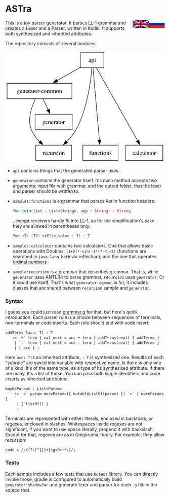 # ASTra

<p style='align: right;'> <a href="README-RU.md"><img src="/flags/RU.png" alt="Russian" width="10%" style="float: right;"></a> <a href="README.md"><img src="/flags/UK.png" alt="Russian" width="10%" style="float: right;"></a></p>

This is a toy parser generator. It parses LL-1 grammar and creates a Lexer and a Parser, written in Kotlin. It supports
both synthesized and inherited attributes.

The repository consists of several modules:

![deps.svg](deps.svg)

- `api` contains things that the generated parser uses.
- `generator` contains the generator itself. It's main method accepts two arguments:
  input file with grammar, and the output folder, that the lexer and parser should be written to.

- `samples:functions` is a grammar that parses Kotlin function headers:
    ```kt
    fun join(list : List<String>, sep : String) : String
    ```
  , except receivers hardly fit into LL-1, so for the simplification's sake they are allowed in parentheses only:
    ```kt
    fun <T> (T?).orElse(value : T) : T
    ``` 

- `samples:calculator` contains two calculators.
  One that allows basic operations with Doubles: `(1+2)*-sin(-3*(7-4)+2)` (functions are searched in `java.lang.Math`
  via reflection); and the one that operates [ordinal numbers](https://en.wikipedia.org/wiki/Ordinal_number)
- `sample:recursion` is a grammar that describes grammar. That is, while `generator` uses ANTLR4 to parse grammar,
  `recursion` uses `generator`. Or it could use itself.
  That's what `generator-common` is for, it includes classes that are shared between `recursion` sample and `generator`.

### Syntax

I guess you could just read [grammar.g](samples/recursion/src/grammar.g) for that, but here's quick introduction.
Each parser rule is a choice between sequences of terminals, non-terminals or code inserts. Each rule should end with
code insert:

```
addTerms [acc: T] : T
   := `+` term { val next = acc + term } addTerms(next) { addTerms }
    | `-` term { val next = acc - term } addTerms(next) { addTerms }
    | { acc } ;
```

Here `acc: T` is an inherited attribute, `: T` is synthesized one.
Results of each "subrule" are saved into variable with respective name. Is there is only one of a kind, it's of the same
type, as a type of its synthesized attribute. If there are many, it's a list of those. You can pass both single
identifiers and code inserts as inherited attributes:

```
maybeParams : List<Param>
    := `<` param moreParams({ mutableListOf(param) }) `>` { moreParams }
     | { listOf() }
     ;
```

Terminals are represented with either literals, enclosed in backticks, or regexes, enclosed in slashes. Whitespaces
inside regexes are not significant, if you want to use space literally, prepend it with backslash. Except for that,
regexes are as in Oniguruma library. For example, they allow recursion:

```
code = /\{(?:[^{}]+|\g<0>)*\}/;
```

### Tests

Each sample includes a few tests that use `Kotest` library. You can directly invoke those, gradle is configured to
automatically build `generator:shadowJar` and generate lexer and parser for each `.g` file in the source root. 